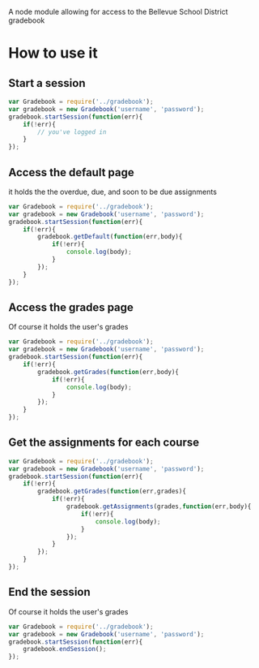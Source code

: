 A node module allowing for access to the Bellevue School District gradebook

# How to use it
## Start a session
``` js
var Gradebook = require('../gradebook');
var gradebook = new Gradebook('username', 'password');
gradebook.startSession(function(err){
	if(!err){
		// you've logged in
	}
});
```
## Access the default page
it holds the the overdue, due, and soon to be due assignments
``` js
var Gradebook = require('../gradebook');
var gradebook = new Gradebook('username', 'password');
gradebook.startSession(function(err){
	if(!err){
		gradebook.getDefault(function(err,body){
			if(!err){
				console.log(body);
			}
		});
	}
});
```
## Access the grades page
Of course it holds the user's grades
``` js
var Gradebook = require('../gradebook');
var gradebook = new Gradebook('username', 'password');
gradebook.startSession(function(err){
	if(!err){
		gradebook.getGrades(function(err,body){
			if(!err){
				console.log(body);
			}
		});
	}
});
```
## Get the assignments for each course
``` js
var Gradebook = require('../gradebook');
var gradebook = new Gradebook('username', 'password');
gradebook.startSession(function(err){
	if(!err){
		gradebook.getGrades(function(err,grades){
			if(!err){
				gradebook.getAssignments(grades,function(err,body){
					if(!err){
						console.log(body);
					}
				});
			}
		});
	}
});
```
## End the session
Of course it holds the user's grades
``` js
var Gradebook = require('../gradebook');
var gradebook = new Gradebook('username', 'password');
gradebook.startSession(function(err){
	gradebook.endSession();
});
```